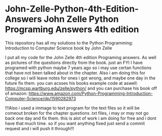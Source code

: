 # John-Zelle-Python-4th-Edition-Answers  John Zelle Python Programing Answers 4th edition
This repository has all my solutions to the Python Programming: Introduction to Computer Science book by John Zelle

I put all my code for the John Zelle 4th edition Programing answers. As well as pictures of the questions directly from the book. just an FYI I have programed with python maybe 7 years ago so i may use certan functions that have not been talked about in the chapter. Also i am doing this for college so i will leave notes for ones i got wrong, and maybe one day in the future fix them. 
you can acsses his books example code at aswell: https://mcsp.wartburg.edu/zelle/python/
and you can purchase his book off of amazon: https://www.amazon.com/Python-Programming-Introduction-Computer-Science/dp/1590282973

!!!Also i used a immage to text program for the text files so it will be comeout broken for the chapter questions .txt files, i may or may not go back one day and fix them. this is alot of work i am doing for free and i dont have that much time. so if you want anything fixed just send a commit request and i will push it through!!!

